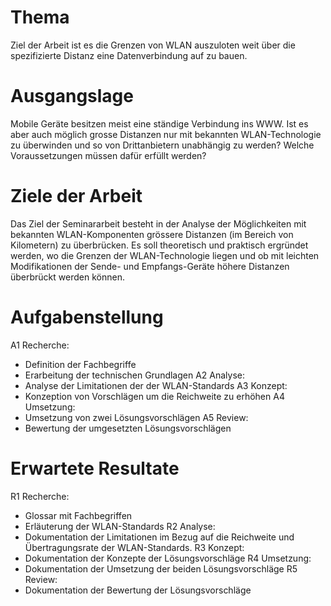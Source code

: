 # Thema

Ziel der Arbeit ist es die Grenzen von WLAN auszuloten weit über die spezifizierte Distanz eine Datenverbindung auf zu bauen.

# Ausgangslage

Mobile Geräte besitzen meist eine ständige Verbindung ins WWW. Ist es aber auch möglich grosse Distanzen nur mit bekannten WLAN-Technologie zu überwinden und so von Drittanbietern unabhängig zu werden? Welche Voraussetzungen müssen dafür erfüllt werden?


# Ziele der Arbeit

Das Ziel der Seminararbeit besteht in der Analyse der Möglichkeiten mit bekannten WLAN-Komponenten grössere Distanzen (im Bereich von Kilometern) zu überbrücken. Es soll theoretisch und praktisch ergründet werden, wo die Grenzen der WLAN-Technologie liegen und ob mit leichten Modifikationen der Sende- und Empfangs-Geräte höhere Distanzen überbrückt werden können.

# Aufgabenstellung

A1 Recherche:
- Definition der Fachbegriffe
- Erarbeitung der technischen Grundlagen
A2 Analyse:
- Analyse der Limitationen der der WLAN-Standards
A3 Konzept:
- Konzeption von Vorschlägen um die Reichweite zu erhöhen
A4 Umsetzung:
- Umsetzung von zwei Lösungsvorschlägen
A5 Review:
- Bewertung der umgesetzten Lösungsvorschlägen

# Erwartete Resultate

R1 Recherche:
- Glossar mit Fachbegriffen
- Erläuterung der WLAN-Standards
R2 Analyse:
- Dokumentation der Limitationen im Bezug auf die Reichweite und Übertragungsrate der WLAN-Standards.
R3 Konzept:
- Dokumentation der Konzepte der Lösungsvorschläge
R4 Umsetzung:
- Dokumentation der Umsetzung der beiden Lösungsvorschläge
R5 Review:
- Dokumentation der Bewertung der Lösungsvorschläge
